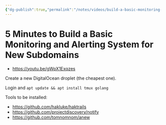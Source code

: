 ```yaml
---
{"dg-publish":true,"permalink":"/notes/videos/build-a-basic-monitoring-and-alerting-system-for-new-subdomains/","dgHomeLink":true,"dgPassFrontmatter":false}
---
```


# 5 Minutes to Build a Basic Monitoring and Alerting System for New Subdomains

- <https://youtu.be/gWpX1Exqzes>

Create a new DigitalOcean droplet (the cheapest one).

Login and `apt update && apt install tmux golang`

Tools to be installed:

- <https://github.com/hakluke/haktrails>
- <https://github.com/projectdiscovery/notify>
- <https://github.com/tomnomnom/anew>